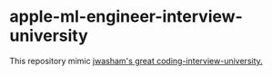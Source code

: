 # apple-ml-engineer-interview-university

This repository mimic [jwasham's great coding-interview-university.](https://github.com/jwasham/coding-interview-university)
